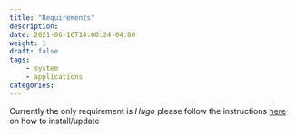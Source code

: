 ```yaml
---
title: "Requirements"
description:
date: 2021-06-16T14:08:24-04:00
weight: 1
draft: false
tags:
    - system
    - applications
categories:
---
```


Currently the only requirement is _Hugo_ please follow the instructions [here](https://gohugo.io/getting-started/installing/) on how to install/update


